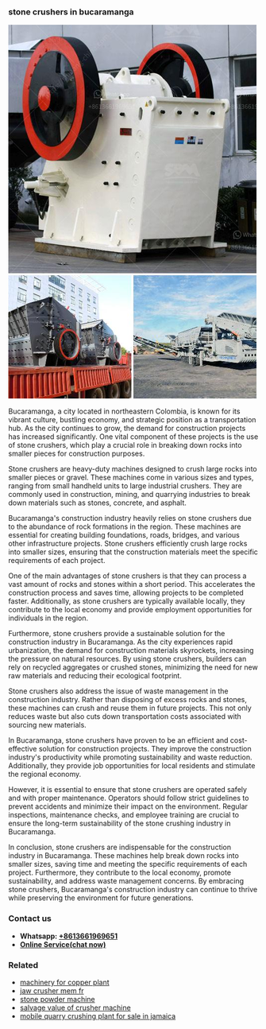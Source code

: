 <h3>stone crushers in bucaramanga</h3><img src='1708408677.jpg' alt=''><p>Bucaramanga, a city located in northeastern Colombia, is known for its vibrant culture, bustling economy, and strategic position as a transportation hub. As the city continues to grow, the demand for construction projects has increased significantly. One vital component of these projects is the use of stone crushers, which play a crucial role in breaking down rocks into smaller pieces for construction purposes.</p><p>Stone crushers are heavy-duty machines designed to crush large rocks into smaller pieces or gravel. These machines come in various sizes and types, ranging from small handheld units to large industrial crushers. They are commonly used in construction, mining, and quarrying industries to break down materials such as stones, concrete, and asphalt.</p><p>Bucaramanga's construction industry heavily relies on stone crushers due to the abundance of rock formations in the region. These machines are essential for creating building foundations, roads, bridges, and various other infrastructure projects. Stone crushers efficiently crush large rocks into smaller sizes, ensuring that the construction materials meet the specific requirements of each project.</p><p>One of the main advantages of stone crushers is that they can process a vast amount of rocks and stones within a short period. This accelerates the construction process and saves time, allowing projects to be completed faster. Additionally, as stone crushers are typically available locally, they contribute to the local economy and provide employment opportunities for individuals in the region.</p><p>Furthermore, stone crushers provide a sustainable solution for the construction industry in Bucaramanga. As the city experiences rapid urbanization, the demand for construction materials skyrockets, increasing the pressure on natural resources. By using stone crushers, builders can rely on recycled aggregates or crushed stones, minimizing the need for new raw materials and reducing their ecological footprint.</p><p>Stone crushers also address the issue of waste management in the construction industry. Rather than disposing of excess rocks and stones, these machines can crush and reuse them in future projects. This not only reduces waste but also cuts down transportation costs associated with sourcing new materials.</p><p>In Bucaramanga, stone crushers have proven to be an efficient and cost-effective solution for construction projects. They improve the construction industry's productivity while promoting sustainability and waste reduction. Additionally, they provide job opportunities for local residents and stimulate the regional economy.</p><p>However, it is essential to ensure that stone crushers are operated safely and with proper maintenance. Operators should follow strict guidelines to prevent accidents and minimize their impact on the environment. Regular inspections, maintenance checks, and employee training are crucial to ensure the long-term sustainability of the stone crushing industry in Bucaramanga.</p><p>In conclusion, stone crushers are indispensable for the construction industry in Bucaramanga. These machines help break down rocks into smaller sizes, saving time and meeting the specific requirements of each project. Furthermore, they contribute to the local economy, promote sustainability, and address waste management concerns. By embracing stone crushers, Bucaramanga's construction industry can continue to thrive while preserving the environment for future generations.</p><h3>Contact us</h3><ul><li><strong>Whatsapp:&nbsp;<a href="https://wa.me/8613661969651">+8613661969651</a></strong></li><li><a href="https://swt.shibang-china.com/?git&amp;zhl&amp;stone crushers in bucaramanga"><strong>Online Service(chat now)</strong></a></li></ul><h3>Related</h3><ul><li><a href='machinery for copper plant.md'>machinery for copper plant</a></li><li><a href='jaw crusher mem fr.md'>jaw crusher mem fr</a></li><li><a href='stone powder machine.md'>stone powder machine</a></li><li><a href='salvage value of crusher machine.md'>salvage value of crusher machine</a></li><li><a href='mobile quarry crushing plant for sale in jamaica.md'>mobile quarry crushing plant for sale in jamaica</a></li></ul>